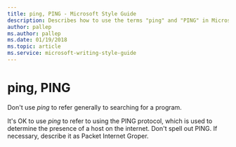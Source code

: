 ```yaml
---
title: ping, PING - Microsoft Style Guide
description: Describes how to use the terms "ping" and "PING" in Microsoft content.
author: pallep
ms.author: pallep
ms.date: 01/19/2018
ms.topic: article
ms.service: microsoft-writing-style-guide
---
```


# ping, PING

Don't use *ping* to refer generally to searching for a program. 

It's OK to use *p*<em>ing</em>
to refer to using the PING protocol, which is used to determine
the presence of a host on the internet. Don't spell out PING. If
necessary, describe it as Packet Internet Groper.
